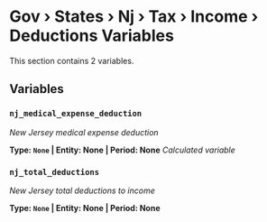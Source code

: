 # Gov › States › Nj › Tax › Income › Deductions Variables

This section contains 2 variables.

## Variables

### `nj_medical_expense_deduction`
*New Jersey medical expense deduction*

**Type: `None` | Entity: None | Period: None**
*Calculated variable*

### `nj_total_deductions`
*New Jersey total deductions to income*

**Type: `None` | Entity: None | Period: None**
